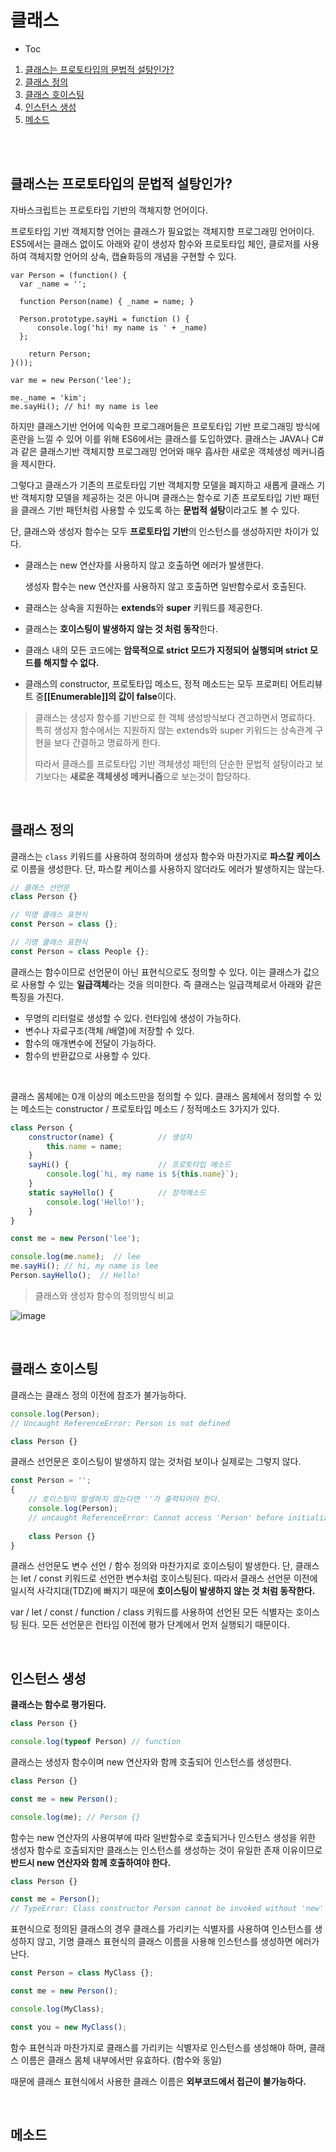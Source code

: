 # 클래스

- Toc

1. [클래스는 프로토타입의 문법적 설탕인가?](#클래스는-프로토타입의-문법적-설탕인가)
2. [클래스 정의](#클래스-정의)
3. [클래스 호이스팅](#클래스-호이스팅)
4. [인스턴스 생성](#인스턴스-생성)
5. [메소드](#메소드)

<br>

<br>

## 클래스는 프로토타입의 문법적 설탕인가?

자바스크립트는 프로토타입 기반의 객체지향 언어이다.

프로토타입 기반 객체지향 언어는 클래스가 필요없는 객체지향 프로그래밍 언어이다. ES5에서는 클래스 없이도 아래와 같이 생성자 함수와 프로토타입 체인, 클로저를 사용하여 객체지향 언어의 상속, 캡슐화등의 개념을 구현할 수 있다.

```JS
var Person = (function() {
  var _name = '';
    
  function Person(name) { _name = name; }
    
  Person.prototype.sayHi = function () {
      console.log('hi! my name is ' + _name)
  };
    
    return Person;
}());

var me = new Person('lee');

me._name = 'kim';
me.sayHi(); // hi! my name is lee
```

하지만 클래스기반 언어에 익숙한 프로그래머들은 프로토타입 기반 프로그래밍 방식에 혼란을 느낄 수 있어 이를 위해 ES6에서는 클래스를 도입하였다. 클래스는 JAVA나 C#과 같은 클래스기반 객체지향 프로그래밍 언어와 매우 흡사한 새로운 객체생성 메커니즘을 제시한다.

그렇다고 클래스가 기존의 프로토타입 기반 객체지향 모델을 폐지하고 새롭게 클래스 기반 객체지향 모델을 제공하는 것은 아니며 클래스는 함수로 기존 프로토타입 기반 패턴을 클래스 기반 패턴처럼 사용할 수 있도록 하는 <strong>문법적 설탕</strong>이라고도 볼 수 있다. 

단, 클래스와 생성자 함수는 모두 <strong>프로토타입 기반</strong>의 인스턴스를 생성하지만 차이가 있다.

- 클래스는 new 연산자를 사용하지 않고 호출하면 에러가 발생한다.

  생성자 함수는 new 연산자를 사용하지 않고 호출하면 일반함수로서 호출된다.

- 클래스는 상속을 지원하는 **extends**와 **super** 키워드를 제공한다.

- 클래스는 <strong>호이스팅이 발생하지 않는 것 처럼 동작</strong>한다.

- 클래스 내의 모든 코드에는 <strong>암묵적으로 strict 모드가 지정되어 실행되며 strict 모드를 해지할 수 없다.</strong>

- 클래스의 constructor, 프로토타입 메소드, 정적 메소드는 모두 프로퍼티 어트리뷰트 중<strong>[[Enumerable]]의 값이 false</strong>이다.

> 클래스는 생성자 함수를 기반으로 한 객체 생성방식보다 견고하면서 명료하다. 특히 생성자 함수에서는 지원하지 않는 extends와 super 키워드는 상속관계 구현을 보다 간결하고 명료하게 한다.
>
> 따라서 클래스를 프로토타입 기반 객체생성 패턴의 단순한 문법적 설탕이라고 보기보다는 <strong>새로운 객체생성 메커니즘</strong>으로 보는것이 합당하다.

<br>

## 클래스 정의

클래스는 `class` 키워드를 사용하여 정의하며 생성자 함수와 마찬가지로 <strong>파스칼 케이스</strong>로 이름을 생성한다. 단, 파스칼 케이스를 사용하지 않더라도 에러가 발생하지는 않는다. 

```js
// 클래스 선언문
class Person {}

// 익명 클래스 표현식
const Person = class {};

// 기명 클래스 표현식
const Person = class People {};
```

클래스는 함수이므로 선언문이 아닌 표현식으로도 정의할 수 있다. 이는 클래스가 값으로 사용할 수 있는 **일급객체**라는 것을 의미한다. 즉 클래스는 일급객체로서 아래와 같은 특징을 가진다.

- 무명의 리터럴로 생성할 수 있다. 런타임에 생성이 가능하다.
- 변수나 자료구조(객체 /배열)에 저장할 수 있다.
- 함수의 매개변수에 전달이 가능하다.
- 함수의 반환값으로 사용할 수 있다.

<br>

클래스 몸체에는 0개 이상의 메소드만을 정의할 수 있다. 클래스 몸체에서 정의할 수 있는 메소드는 constructor / 프로토타입 메소드 / 정적메소드 3가지가 있다.

```js
class Person {
    constructor(name) {          // 생성자
        this.name = name;        
    }
    sayHi() {                    // 프로토타입 메소드
        console.log(`hi, my name is ${this.name}`);
    }
    static sayHello() {          // 정적메소드
        console.log('Hello!');
    }
}

const me = new Person('lee');

console.log(me.name);  // lee
me.sayHi(); // hi, my name is lee
Person.sayHello();  // Hello!
```

> 클래스와 생성자 함수의 정의방식 비교

![image](https://user-images.githubusercontent.com/62285872/81818941-a032a600-9569-11ea-9b8c-35b733deab66.png)	

<br>

## 클래스 호이스팅

클래스는 클래스 정의 이전에 참조가 불가능하다.

```js
console.log(Person);
// Uncaught ReferenceError: Person is not defined

class Person {}
```

클래스 선언문은 호이스팅이 발생하지 않는 것처럼 보이나 실제로는 그렇지 않다.

```js
const Person = '';
{
    // 호이스팅이 발생하지 않는다면 ''가 출력되어야 한다.
    console.log(Person);
    // uncaught ReferenceError: Cannot access 'Person' before initialization
    
    class Person {}
}
```

클래스 선언문도 변수 선언 / 함수 정의와 마찬가지로 호이스팅이 발생한다. 단, 클래스는 let / const 키워드로 선언한 변수처럼 호이스팅된다. 따라서 클래스 선언문 이전에  일시적 사각지대(TDZ)에 빠지기 때문에 <strong>호이스팅이 발생하지 않는 것 처럼 동작한다.</strong>

var / let / const / function / class 키워드를 사용하여 선언된 모든 식별자는 호이스팅 된다. 모든 선언문은 런타임 이전에 평가 단계에서 먼저 실행되기 때문이다.

<br>

## 인스턴스 생성

<strong>클래스는 함수로 평가된다.</strong>

```js
class Person {}

console.log(typeof Person) // function
```

클래스는 생성자 함수이며 new 연산자와 함께 호출되어 인스턴스를 생성한다.

```js
class Person {}

const me = new Person();

console.log(me); // Person {}
```

함수는 new 연산자의 사용여부에 따라 일반함수로 호출되거나 인스턴스 생성을 위한 생성자 함수로 호출되지만 클래스는 인스턴스를 생성하는 것이 유일한 존재 이유이므로 <strong>반드시 new 연산자와 함께 호출하여야 한다.</strong>

```js
class Person {}

const me = Person();
// TypeError: Class constructor Person cannot be invoked without 'new'
```

표현식으로 정의된 클래스의 경우 클래스를 가리키는 식별자를 사용하여 인스턴스를 생성하지 않고, 기명 클래스 표현식의 클래스 이름을 사용해 인스턴스를 생성하면 에러가 난다.

```js
const Person = class MyClass {};

const me = new Person();

console.log(MyClass);

const you = new MyClass();
```

함수 표현식과 마찬가지로 클래스를 가리키는 식별자로 인스턴스를 생성해야 하며, 클래스 이름은 클래스 몸체 내부에서만 유효하다. (함수와 동일)

때문에 클래스 표현식에서 사용한 클래스 이름은 <strong>외부코드에서 접근이 불가능하다.</strong>

<br>

## 메소드


